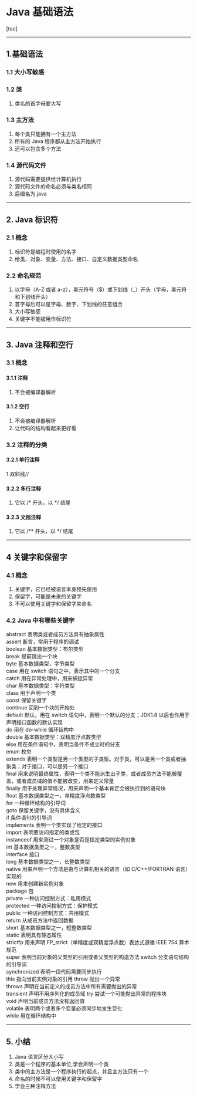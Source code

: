 # Java 基础语法

[toc]

---
## 1.基础语法
### 1.1 大小写敏感  
### 1.2 类  
 1. 类名的首字母要大写  
 
### 1.3 主方法  
 1. 每个类只能拥有一个主方法  
 2. 所有的 Java 程序都从主方法开始执行  
 3. 还可以包含多个方法  
 
### 1.4 源代码文件
 1. 源代码需要提供给计算机执行  
 2. 源代码文件的命名必须与类名相同
 3. 后缀名为.java  
 
 

---
## 2. Java 标识符
### 2.1 概念
 1. 标识符是编程时使用的名字  
 2. 给类、对象、变量、方法、接口、自定义数据类型命名  
 
### 2.2 命名规范
 1. 以字母（A-Z 或者 a-z），美元符号（$）或下划线（_）开头（字母，美元符和下划线开头）
 2. 首字母后可以是字母、数字、下划线的任意组合
 3. 大小写敏感  
 4. 关键字不能被用作标识符
 
 

---
## 3. Java 注释和空行
### 3.1 概念
#### 3.1.1 注释
 1. 不会被编译器解析
#### 3.1.2 空行
 1. 不会被编译器解析
 2. 让代码的结构看起来更好看
### 3.2 注释的分类
#### 3.2.1 单行注释
 1.双斜线//  
 
#### 3.2.2 多行注释
 1. 它以 /* 开头，以 */ 结尾
 
#### 3.2.3 文档注释
 1. 它以 /** 开头，以 */ 结尾
 
 
 

---
## 4 关键字和保留字
### 4.1 概念
 1. 关键字，它已经被语言本身预先使用  
 2. 保留字，可能是未来的关键字
 3. 不可以使用关键字和保留字来命名

### 4.2 Java 中有哪些关键字

abstract	表明类或者成员方法具有抽象属性  
assert	断言，常用于程序的调试  
boolean	基本数据类型：布尔类型  
break	提前跳出一个块  
byte	基本数据类型，字节类型  
case	用在 switch 语句之中，表示其中的一个分支  
catch	用在异常处理中，用来捕捉异常  
char	基本数据类型：字符类型  
class	用于声明一个类  
const	保留关键字  
continue	回到一个块的开始处  
default	默认，用在 switch 语句中，表明一个默认的分支；JDK1.8 以后也作用于声明接口函数的默认实现  
do	用在 do-while 循环结构中  
double	基本数据类型：双精度浮点数类型  
else	用在条件语句中，表明当条件不成立时的分支  
enum	枚举  
extends	表明一个类型是另一个类型的子类型。对于类，可以是另一个类或者抽象类；对于接口，可以是另一个接口  
final	用来说明最终属性，表明一个类不能派生出子类，或者成员方法不能被覆盖，或者成员域的值不能被改变，用来定义常量  
finally	用于处理异常情况，用来声明一个基本肯定会被执行到的语句块  
float	基本数据类型之一，单精度浮点数类型  
for	一种循环结构的引导词  
goto	保留关键字，没有具体含义  
if	条件语句的引导词  
implements	表明一个类实现了给定的接口  
import	表明要访问指定的类或包  
instanceof	用来测试一个对象是否是指定类型的实例对象  
int	基本数据类型之一，整数类型  
interface	接口  
long	基本数据类型之一，长整数类型  
native	用来声明一个方法是由与计算机相关的语言（如 C/C++/FORTRAN 语言）实现的  
new	用来创建新实例对象   
package	包   
private	一种访问控制方式：私用模式   
protected	一种访问控制方式：保护模式   
public	一种访问控制方式：共用模式   
return	从成员方法中返回数据  
short	基本数据类型之一，短整数类型  
static	表明具有静态属性    
strictfp	用来声明 FP_strict（单精度或双精度浮点数）表达式遵循 IEEE 754 算术规范   
super	表明当前对象的父类型的引用或者父类型的构造方法 
switch	分支语句结构的引导词  
synchronized	表明一段代码需要同步执行    
this	指向当前实例对象的引用 
throw	抛出一个异常  
throws	声明在当前定义的成员方法中所有需要抛出的异常  
transient	声明不用序列化的成员域 
try	尝试一个可能抛出异常的程序块  
void	声明当前成员方法没有返回值   
volatile	表明两个或者多个变量必须同步地发生变化     
while	用在循环结构中     
 
 
 
 

---
## 5. 小结
 1. Java 语言区分大小写
 2. 类是一个程序的基本单位,学会声明一个类
 3. 类中的主方法是一个程序执行的起点，并且主方法只有一个
 4. 命名的时候不可以使用关键字和保留字
 5. 学会三种注释方法